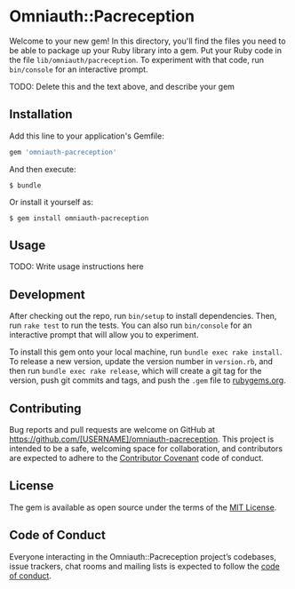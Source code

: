# Omniauth::Pacreception

Welcome to your new gem! In this directory, you'll find the files you need to be able to package up your Ruby library into a gem. Put your Ruby code in the file `lib/omniauth/pacreception`. To experiment with that code, run `bin/console` for an interactive prompt.

TODO: Delete this and the text above, and describe your gem

## Installation

Add this line to your application's Gemfile:

```ruby
gem 'omniauth-pacreception'
```

And then execute:

    $ bundle

Or install it yourself as:

    $ gem install omniauth-pacreception

## Usage

TODO: Write usage instructions here

## Development

After checking out the repo, run `bin/setup` to install dependencies. Then, run `rake test` to run the tests. You can also run `bin/console` for an interactive prompt that will allow you to experiment.

To install this gem onto your local machine, run `bundle exec rake install`. To release a new version, update the version number in `version.rb`, and then run `bundle exec rake release`, which will create a git tag for the version, push git commits and tags, and push the `.gem` file to [rubygems.org](https://rubygems.org).

## Contributing

Bug reports and pull requests are welcome on GitHub at https://github.com/[USERNAME]/omniauth-pacreception. This project is intended to be a safe, welcoming space for collaboration, and contributors are expected to adhere to the [Contributor Covenant](http://contributor-covenant.org) code of conduct.

## License

The gem is available as open source under the terms of the [MIT License](https://opensource.org/licenses/MIT).

## Code of Conduct

Everyone interacting in the Omniauth::Pacreception project’s codebases, issue trackers, chat rooms and mailing lists is expected to follow the [code of conduct](https://github.com/[USERNAME]/omniauth-pacreception/blob/master/CODE_OF_CONDUCT.md).
